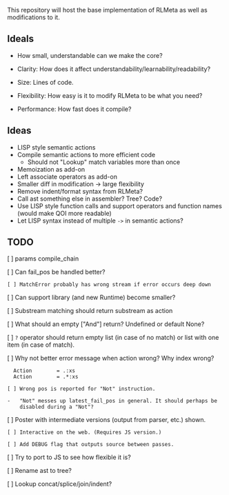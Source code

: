 This repository will host the base implementation of RLMeta as well as
modifications to it.

## Ideals

* How small, understandable can we make the core?

* Clarity: How does it affect understandability/learnability/readability?
* Size: Lines of code.
* Flexibility: How easy is it to modify RLMeta to be what you need?
* Performance: How fast does it compile?

## Ideas

* LISP style semantic actions
* Compile semantic actions to more efficient code
    * Should not "Lookup" match variables more than once
* Memoization as add-on
* Left associate operators as add-on
* Smaller diff in modification -> large flexibility
* Remove indent/format syntax from RLMeta?
* Call ast something else in assembler? Tree? Code?
* Use LISP style function calls and support operators and function names (would
  make QOI more readable)
* Let LISP syntax instead of multiple `->` in semantic actions?

## TODO

[ ] params compile_chain

[ ] Can fail_pos be handled better?

    [ ] MatchError probably has wrong stream if error occurs deep down

[ ] Can support library (and new Runtime) become smaller?

[ ] Substream matching should return substream as action

[ ] What should an empty ["And"] return? Undefined or default None?

[ ] `?` operator should return empty list (in case of no match) or list with
    one item (in case of match).

[ ] Why not better error message when action wrong? Why index wrong?

      Action        = .:xs
      Action        = .*:xs

    [ ] Wrong pos is reported for "Not" instruction.

    -   "Not" messes up latest_fail_pos in general. It should perhaps be
        disabled during a "Not"?

[ ] Poster with intermediate versions (output from parser, etc.) shown.

    [ ] Interactive on the web. (Requires JS version.)

    [ ] Add DEBUG flag that outputs source between passes.

[ ] Try to port to JS to see how flexible it is?

[ ] Rename ast to tree?

[ ] Lookup concat/splice/join/indent?
